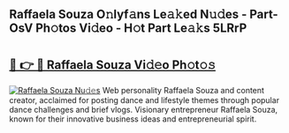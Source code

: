 ## Raffaela Souza O𝚗lyf𝚊ns Le𝚊𝚔ed N𝚞𝚍es - Part-OsV Ph𝚘tos Vi𝚍eo - H𝚘t Part Le𝚊𝚔s 5LRrP

# <h2><a href="http://hf8kt04.feru.top/?c=Raffaela+Souza">🔗 👉 🔴 Raffaela Souza Vi𝚍𝚎o Ph𝚘t𝚘𝚜</a></h2>

[![Raffaela Souza Nu𝚍𝚎s](https://i.imgur.com/0TWrTi3.gif)](http://hf8kt04.feru.top/?c=Raffaela+Souza)
Web personality Raffaela Souza and content creator, acclaimed for posting dance and lifestyle themes through popular dance challenges and brief vlogs. Visionary entrepreneur Raffaela Souza, known for their innovative business ideas and entrepreneurial spirit. 
